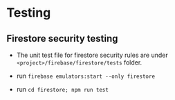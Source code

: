 # Testing


## Firestore security testing

- The unit test file for firestore security rules are under `<project>/firebase/firestore/tests` folder.

- run `firebase emulators:start --only firestore`
- run `cd firestore; npm run test`

